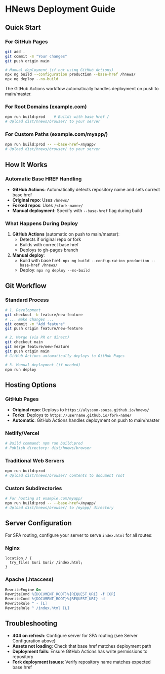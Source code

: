 # HNews Deployment Guide

## Quick Start

### For GitHub Pages

```bash
git add .
git commit -m "Your changes"
git push origin main

# Manual deployment (if not using GitHub Actions)
npx ng build --configuration production --base-href /hnews/
npx ng deploy --no-build
```

The GitHub Actions workflow automatically handles deployment on push to main/master.

### For Root Domains (example.com)

```bash
npm run build:prod    # Builds with base href /
# Upload dist/hnews/browser/ to your server
```

### For Custom Paths (example.com/myapp/)

```bash
npm run build:prod -- --base-href=/myapp/
# Upload dist/hnews/browser/ to your server
```

## How It Works

### Automatic Base HREF Handling

- **GitHub Actions**: Automatically detects repository name and sets correct base href
- **Original repo**: Uses `/hnews/`
- **Forked repos**: Uses `/<fork-name>/`
- **Manual deployment**: Specify with `--base-href` flag during build

### What Happens During Deploy

1. **GitHub Actions** (automatic on push to main/master):
   - Detects if original repo or fork
   - Builds with correct base href
   - Deploys to gh-pages branch
2. **Manual deploy**:
   - Build with base href: `npx ng build --configuration production --base-href /hnews/`
   - Deploy: `npx ng deploy --no-build`

## Git Workflow

### Standard Process

```bash
# 1. Development
git checkout -b feature/new-feature
# ... make changes ...
git commit -m "Add feature"
git push origin feature/new-feature

# 2. Merge (via PR or direct)
git checkout main
git merge feature/new-feature
git push origin main
# GitHub Actions automatically deploys to GitHub Pages

# 3. Manual deployment (if needed)
npm run deploy
```

## Hosting Options

### GitHub Pages

- **Original repo**: Deploys to `https://alysson-souza.github.io/hnews/`
- **Forks**: Deploys to `https://username.github.io/fork-name/`
- **Automatic**: GitHub Actions handles deployment on push to main/master

### Netlify/Vercel

```bash
# Build command: npm run build:prod
# Publish directory: dist/hnews/browser
```

### Traditional Web Servers

```bash
npm run build:prod
# Upload dist/hnews/browser/ contents to document root
```

### Custom Subdirectories

```bash
# For hosting at example.com/myapp/
npm run build:prod -- --base-href=/myapp/
# Upload dist/hnews/browser/ to /myapp/ directory
```

## Server Configuration

For SPA routing, configure your server to serve `index.html` for all routes:

### Nginx

```nginx
location / {
  try_files $uri $uri/ /index.html;
}
```

### Apache (.htaccess)

```apache
RewriteEngine On
RewriteCond %{DOCUMENT_ROOT}%{REQUEST_URI} -f [OR]
RewriteCond %{DOCUMENT_ROOT}%{REQUEST_URI} -d
RewriteRule ^ - [L]
RewriteRule ^ /index.html [L]
```

## Troubleshooting

- **404 on refresh**: Configure server for SPA routing (see Server Configuration above)
- **Assets not loading**: Check that base href matches deployment path
- **Deployment fails**: Ensure GitHub Actions has write permissions to repository
- **Fork deployment issues**: Verify repository name matches expected base href
